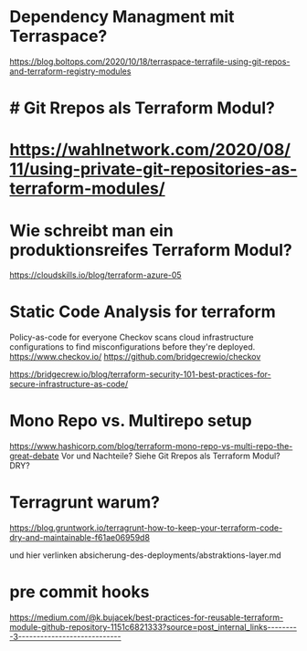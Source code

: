 # Dependency Managment mit Terraspace?
https://blog.boltops.com/2020/10/18/terraspace-terrafile-using-git-repos-and-terraform-registry-modules


#  # Git Rrepos als Terraform Modul?
#  https://wahlnetwork.com/2020/08/11/using-private-git-repositories-as-terraform-modules/

# Wie schreibt man ein produktionsreifes Terraform Modul?
https://cloudskills.io/blog/terraform-azure-05


# Static Code Analysis for terraform
Policy-as-code for everyone
Checkov scans cloud infrastructure configurations to find misconfigurations before they're deployed.
https://www.checkov.io/
https://github.com/bridgecrewio/checkov

https://bridgecrew.io/blog/terraform-security-101-best-practices-for-secure-infrastructure-as-code/

# Mono Repo vs. Multirepo setup
https://www.hashicorp.com/blog/terraform-mono-repo-vs-multi-repo-the-great-debate
Vor und Nachteile?
Siehe Git Rrepos als Terraform Modul?
DRY?

# Terragrunt warum?
https://blog.gruntwork.io/terragrunt-how-to-keep-your-terraform-code-dry-and-maintainable-f61ae06959d8

und hier verlinken absicherung-des-deployments/abstraktions-layer.md

# pre commit hooks
https://medium.com/@k.bujacek/best-practices-for-reusable-terraform-module-github-repository-1151c6821333?source=post_internal_links---------3----------------------------
